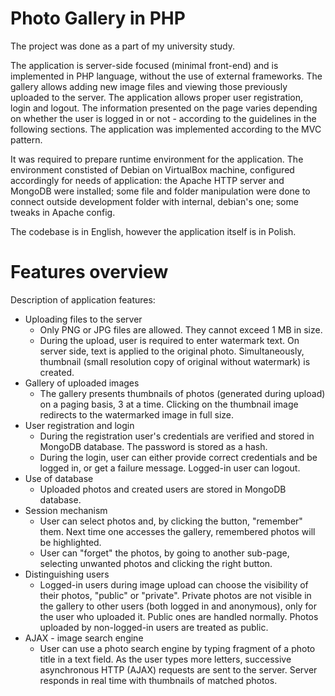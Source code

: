 # Photo Gallery in PHP
The project was done as a part of my university study.

The application is server-side focused (minimal front-end) and is implemented in PHP language, without the use of external frameworks. The gallery allows adding new image files and viewing those previously uploaded to the server. The application allows proper user registration, login and logout. The information presented on the page varies depending on whether the user is logged in or not - according to the guidelines in the following sections. The application was implemented according to the MVC pattern.

It was required to prepare runtime environment for the application. The environment constisted of Debian on VirtualBox machine, configured accordingly for needs of application: the Apache HTTP server and MongoDB were installed; some file and folder manipulation were done to connect outside development folder with internal, debian's one; some tweaks in Apache config.

The codebase is in English, however the application itself is in Polish.

# Features overview

Description of application features:
- Uploading files to the server
  - Only PNG or JPG files are allowed. They cannot exceed 1 MB in size.
  - During the upload, user is required to enter watermark text. On server side, text is applied to the original photo. Simultaneously, thumbnail (small resolution copy of original without watermark) is created.
- Gallery of uploaded images
  - The gallery presents thumbnails of photos (generated during upload) on a paging basis, 3 at a time.
    Clicking on the thumbnail image redirects to the watermarked image in full size.
- User registration and login
  - During the registration user's credentials are verified and stored in MongoDB database. The password is stored as a hash.
  - During the login, user can either provide correct credentials and be logged in, or get a failure message. Logged-in user can logout.
- Use of database
  - Uploaded photos and created users are stored in MongoDB database.
- Session mechanism
  - User can select photos and, by clicking the button, "remember" them. Next time one accesses the gallery, remembered photos will be highlighted.
  - User can "forget" the photos, by going to another sub-page, selecting unwanted photos and clicking the right button.
- Distinguishing users
  - Logged-in users during image upload can choose the visibility of their photos, "public" or "private". Private photos are not visible in the gallery to other users (both logged in and anonymous), only for the user who uploaded it. Public ones are handled normally. Photos uploaded by non-logged-in users are treated as public.
- AJAX - image search engine
  - User can use a photo search engine by typing fragment of a photo title in a text field. As the user types more letters, successive asynchronous HTTP (AJAX) requests are sent to the server. Server responds in real time with thumbnails of matched photos.
